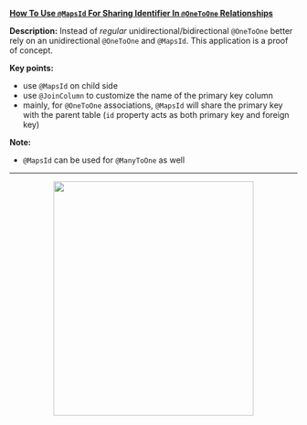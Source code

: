 **[How To Use `@MapsId` For Sharing Identifier In `@OneToOne` Relationships](https://github.com/AnghelLeonard/Hibernate-SpringBoot/tree/master/HibernateSpringBootOneToOneMapsId)**

**Description:** Instead of *regular* unidirectional/bidirectional `@OneToOne` better rely on an unidirectional `@OneToOne` and `@MapsId`. This application is a proof of concept. 

**Key points:**
- use `@MapsId` on child side
- use `@JoinColumn` to customize the name of the primary key column
- mainly, for `@OneToOne` associations, `@MapsId` will share the primary key with the parent table (`id` property acts as both primary key and foreign key)    
     
**Note:**
- `@MapsId` can be used for `@ManyToOne` as well

---------------------------------

<a href="https://leanpub.com/java-persistence-performance-illustrated-guide"><p align="center"><img src="https://github.com/AnghelLeonard/Hibernate-SpringBoot/blob/master/Java%20Persistence%20Performance%20Illustrated%20Guide.jpg" height="410" width="350"/></p></a>
